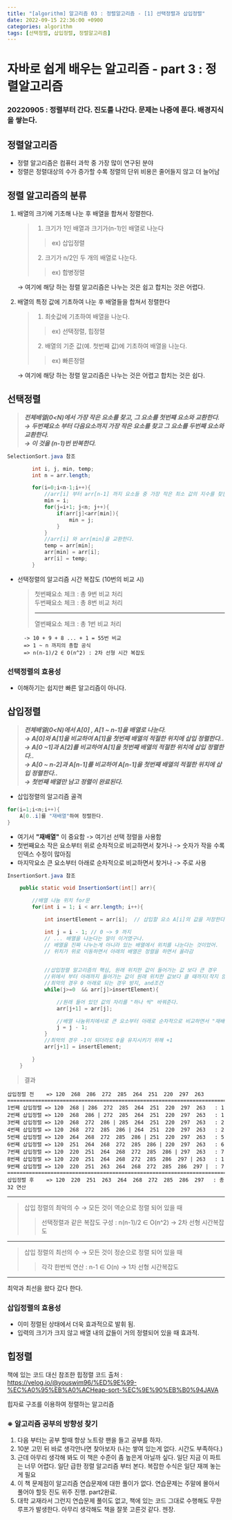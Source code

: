 ```yaml
---
title: "[algorithm] 알고리즘 03 : 정렬알고리즘 - [1] 선택정렬과 삽입정렬"
date: 2022-09-15 22:36:00 +0900
categories: algorithm
tags: [선택정렬, 삽입정렬, 정렬알고리즘]
---
```


# 자바로 쉽게 배우는 알고리즘 - part 3 : 정렬알고리즘
### 20220905 : 정렬부터 간다. 진도를 나간다. 문제는 나중에 푼다. 배경지식을 쌓는다.

## 정렬알고리즘
- 정렬 알고리즘은 컴퓨터 과학 중 가장 많이 연구된 분야
- 정렬은 정렬대상의 수가 증가할 수록 정렬의 단위 비용은 줄어들지 않고 더 늘어남

## 정렬 알고리즘의 분류
1. 배열의 크기에 기초해 나눈 후 배열을 합쳐서 정렬한다.
    > 1. 크기가 1인 배열과 크기가(n-1)인 배열로 나눈다
    >> ex) 삽입정렬 
    > 2. 크기가 n/2인 두 개의 배열로 나눈다.
    >> ex) 합병정렬

    &rightarrow; 여기에 해당 하는 정렬 알고리즘은 나누는 것은 쉽고 합치는 것은 어렵다. 

2. 배열의 특정 값에 기초하여 나눈 후 배열들을 합쳐서 정렬한다
    > 1. 최솟값에 기초하여 배열을 나눈다.
    >> ex) 선택정렬, 힙정렬
    > 2. 배열의 기준 값(예. 첫번째 값)에 기초하여 배열을 나눈다.
    >> ex) 빠른정렬

    &rightarrow; 여기에 해당 하는 정렬 알고리즘은 나누는 것은 어렵고 합치는 것은 쉽다.

## 선택정렬
> ***전체배열(0<N)에서 가장 작은 요소를 찾고, 그 요소를 첫번쨰 요소와 교환한다.***  
> ***&rightarrow; 두번째요소 부터 다음요소까지 가장 작은 요소를 찾고 그 요소를 두번째 요소와 교환한다.***  
> ***&rightarrow; 이 것을 (n-1)번 반복한다.***  

```java
SelectionSort.java 참조

        int i, j, min, temp;
        int n = arr.length;

        for(i=0;i<n-1;i++){
            //arr[i] 부터 arr[n-1] 까지 요소들 중 가장 작은 최소 값의 지수를 찾는다.
            min = i;
            for(j=i+1; j<n; j++){
                if(arr[j]<arr[min]){
                    min = j;
                }
            }
            //arr[i] 와 arr[min]을 교환한다.
            temp = arr[min];
            arr[min] = arr[i];
            arr[i] = temp;
        }
```  

- 선택정렬의 알고리즘 시간 복잡도 (10번의 비교 시)  
    > 첫번째요소 체크 : 총 9번 비교 처리  
    > 두번째요소 체크 : 총 8번 비교 처리
    > ___
    > 열번째요소 체크 : 총 1번 비교 처리

        -> 10 + 9 + 8 ... + 1 = 55번 비교 
        => 1 ~ n 까지의 총합 공식
        => n(n-1)/2 ∈ O(n^2) : 2차 선형 시간 복잡도 

### 선택정렬의 효용성
- 이해하기는 쉽지만 빠른 알고리즘이 아니다.

## 삽입정렬
> ***전체배열(0<N)에서 A[0] , A[1 ~ n-1]을 배열로 나눈다.***  
> ***&rightarrow; A[0]와 A[1]을 비교하여 A[1]을 첫번째 배열의 적절한 위치에 삽입 정렬한다..***  
> ***&rightarrow; A[0 ~1]과 A[2]를 비교하여 A[1]을 첫번째 배열의 적절한 위치에 삽입 정렬한다..***  
> ***&rightarrow; A[0 ~ n-2]과 A[n-1]를 비교하여 A[n-1]을 첫번째 배열의 적절한 위치에 삽입 정렬한다..***  
> ***&rightarrow; 첫번째 배열만 남고 정렬이 완료된다.***  

- 삽입정렬의 알고리즘 골격

```java
for(i=1;i<n;i++){
    A[0..i]를 "재배열"하여 정렬한다.
}
```

- 여기서 **"재배열"** 이 중요함 -> 여기선 선택 정렬을 사용함
- 첫번째요소 작은 요소부터 위로 순차적으로 비교하면서 찾거나 -> 숫자가 작을 수록 인덱스 수정이 많아짐
- 마지막요소 큰 요소부터 아래로 순차적으로 비교하면서 찾거나 -> 주로 사용

```java
InsertionSort.java 참조

    public static void InsertionSort(int[] arr){

        //배열 나눔 위치 for문
        for(int i = 1; i < arr.length; i++){

            int insertElement = arr[i];  // 삽입할 요소 A[i]의 값을 저장한다.

            int j = i - 1; // 0 ~> 9 까지
            // ... 배열을 나눈다는 말이 이거였구나. 
            // 배열을 진짜 나누는게 아니라 있는 배열에서 위치를 나눈다는 것이었어.
            // 위치가 위로 이동하면서 아래의 배열은 정렬을 하면서 올라감
        

            //삽입정렬 알고리즘의 핵심, 원래 위치한 값이 들어가는 값 보다 큰 경우
            //위에서 부터 아래까지 들어가는 값이 원래 위치한 값보다 클 때까지(작지 않을 때 까지)
            //최악의 경우 0 아래로 되는 경우 방지, and조건
            while(j>=0  && arr[j]>insertElement){

                //원래 들어 있던 값의 자리를 "하나 씩" 바꿔준다.
                arr[j+1] = arr[j];

                //배열 나눔위치에서로 큰 요소부터 아래로 순차적으로 비교하면서 "재배열" 함
                j = j - 1; 
            }
            //최악의 경우 -1이 되더라도 0을 유지시키기 위해 +1
            arr[j+1] = insertElement;

        }        
    }

```

> 결과

```linux
삽입정렬 전    => 120  268  286  272  285  264  251  220  297  263  
=========================================================================
1번째 삽입정렬 => 120  268 | 286  272  285  264  251  220  297  263   : 1
2번째 삽입정렬 => 120  268  286 | 272  285  264  251  220  297  263   : 1
3번째 삽입정렬 => 120  268  272  286 | 285  264  251  220  297  263   : 2
4번째 삽입정렬 => 120  268  272  285  286 | 264  251  220  297  263   : 2
5번째 삽입정렬 => 120  264  268  272  285  286 | 251  220  297  263   : 5
6번째 삽입정렬 => 120  251  264  268  272  285  286 | 220  297  263   : 6
7번째 삽입정렬 => 120  220  251  264  268  272  285  286 | 297  263   : 7
8번째 삽입정렬 => 120  220  251  264  268  272  285  286  297 | 263   : 1
9번째 삽입정렬 => 120  220  251  263  264  268  272  285  286  297 |  : 7
=========================================================================
삽입정렬 후    => 120  220  251  263  264  268  272  285  286  297   : 총 32 연산
```
___
> 삽입 정렬의 최악의 수 &rightarrow; 모든 것이 역순으로 정렬 되어 있을 때  
>> 선택정렬과 같은 복잡도 구성 : n(n-1)/2 ∈ O(n^2) -> 2차 선형 시간복잡도
___
> 삽입 정렬의 최선의 수 &rightarrow; 모든 것이 정순으로 정렬 되어 있을 때  
>> 각각 한번씩 연산 : n-1 ∈ O(n) -> 1차 선형 시간복잡도
___
최악과 최선을 왔다 갔다 한다.


### 삽입정렬의 효용성
- 이미 정렬된 상태에서 더욱 효과적으로 발휘 됨. 
- 입력의 크기가 크지 않고 배열 내의 값들이 거의 정렬되어 있을 때 효과적.

## 힙정렬
책에 있는 코드 대신 참조한 힙정렬 코드 출처 : https://velog.io/@youswim96/%ED%9E%99-%EC%A0%95%EB%A0%ACHeap-sort-%EC%9E%90%EB%B0%94JAVA

 힙자료 구조를 이용하여 정렬하는 알고리즘  


### ※ 알고리즘 공부의 방향성 찾기
 1. 다음 부터는 공부 할때 항상 노트랑 팬을 들고 공부를 하자.
 2. 10분 고민 뒤 바로 생각안나면 찾아보자 (나는 쌓여 있는게 없다. 시간도 부족하다.)
 3. 근데 아무리 생각해 봐도 이 책은 수준이 좀 높은게 아닐까 싶다. 일단 지금 이 파트는 너무 어렵다. 일단 급한 정렬 알고리즘 부터 본다. 복잡한 수식은 일단 재껴 놓는게 필요
 4. 이 책 문제점이 알고리즘 연습문제에 대한 풀이가 없다. 연습문제는 주말에 몰아서 풀어야 할듯 진도 위주 진행. part2완료.
 5. 대학 교재라서 그런지 연습문제 풀이도 없고, 책에 있는 코드 그대로 수행해도 무한 루프가 발생한다. 아무리 생각해도 책을 잘못 고른것 같다. 젠장.